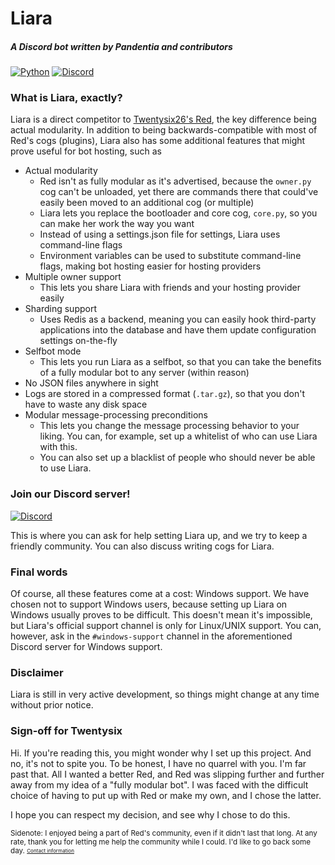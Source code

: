 # Liara
##### A Discord bot written by Pandentia and contributors

[![Python](https://img.shields.io/badge/python-3.5-blue.svg)](https://python.org) [![Discord](https://discordapp.com/api/guilds/247754180763189258/widget.png?style=shield)](https://discord.gg/JRJjMTy)

### What is Liara, exactly?
Liara is a direct competitor to [Twentysix26's Red](https://github.com/Twentysix26/Red-DiscordBot), the key difference being actual modularity. In addition to being backwards-compatible with most of Red's cogs (plugins), Liara also has some additional features that might prove useful for bot hosting, such as

 * Actual modularity
   * Red isn't as fully modular as it's advertised, because the `owner.py` cog can't be unloaded, yet there are commands there that could've easily been moved to an additional cog (or multiple)
   * Liara lets you replace the bootloader and core cog, `core.py`, so you can make her work the way you want
   * Instead of using a settings.json file for settings, Liara uses command-line flags
   * Environment variables can be used to substitute command-line flags, making bot hosting easier for hosting providers
 * Multiple owner support
   * This lets you share Liara with friends and your hosting provider easily
 * Sharding support
   * Uses Redis as a backend, meaning you can easily hook third-party applications into the database and have them update configuration settings on-the-fly
 * Selfbot mode
   * This lets you run Liara as a selfbot, so that you can take the benefits of a fully modular bot to any server (within reason)
 * No JSON files anywhere in sight
 * Logs are stored in a compressed format (`.tar.gz`), so that you don't have to waste any disk space
 * Modular message-processing preconditions
   * This lets you change the message processing behavior to your liking. You can, for example, set up a whitelist of who can use Liara with this.
   * You can also set up a blacklist of people who should never be able to use Liara.

### Join our Discord server!
[![Discord](https://discordapp.com/api/guilds/247754180763189258/widget.png?style=banner3)](https://discord.gg/JRJjMTy)

This is where you can ask for help setting Liara up, and we try to keep a friendly community. You can also discuss writing cogs for Liara.

### Final words
Of course, all these features come at a cost: Windows support.
We have chosen not to support Windows users, because setting up Liara on Windows usually proves to be difficult. This doesn't mean it's impossible, but Liara's official support channel is only for Linux/UNIX support. You can, however, ask in the `#windows-support` channel in the aforementioned Discord server for Windows support.

### Disclaimer
Liara is still in very active development, so things might change at any time without prior notice.

### Sign-off for Twentysix
Hi. If you're reading this, you might wonder why I set up this project. And no, it's not to spite you. To be honest, I have no quarrel with you. I'm far past that. All I wanted a better Red, and Red was slipping further and further away from my idea of a "fully modular bot". I was faced with the difficult choice of having to put up with Red or make my own, and I chose the latter.

I hope you can respect my decision, and see why I chose to do this.

<sub>Sidenote: I enjoyed being a part of Red's community, even if it didn't last that long. At any rate, thank you for letting me help the community while I could. I'd like to go back some day. <sub><sup>[Contact information](https://api.pandentia.cf/discord/user/136900814408122368)</sup></sub></sub>
